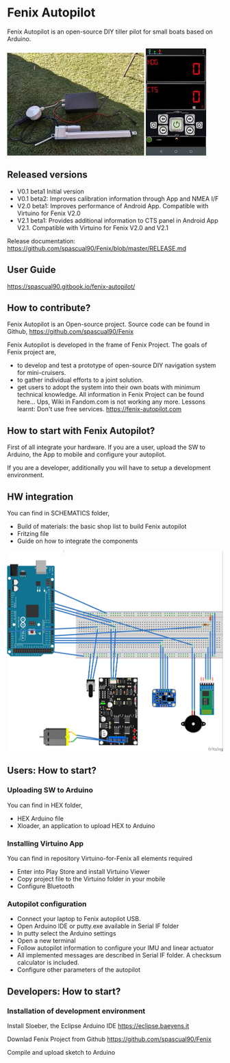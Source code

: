 # Fenix Autopilot
Fenix Autopilot is an open-source DIY tiller pilot for small boats based on Arduino.

<img alt="README-df951d2a.jpg" src="assets/README-df951d2a.jpg" width="" height="" >

<img alt="README-ddf88130.jpg" src="assets/README-ddf88130.jpg" width="" height="" >

## Released versions
- V0.1 beta1 Initial version
- V0.1 beta2: Improves calibration information through App and NMEA I/F
- V2.0 beta1: Improves performance of Android App.  Compatible with Virtuino for Fenix V2.0
- V2.1 beta1: Provides additional information to CTS panel in Android App V2.1. Compatible with Virtuino for Fenix V2.0 and V2.1

Release documentation:
https://github.com/spascual90/Fenix/blob/master/RELEASE.md


## User Guide
https://spascual90.gitbook.io/fenix-autopilot/

## How to contribute?
Fenix Autopilot is an Open-source project. Source code can be found in Github,
https://github.com/spascual90/Fenix

Fenix Autopilot is developed in the frame of Fenix Project.
The goals of Fenix project are,
- to develop and test a prototype of open-source DIY navigation system for mini-cruisers.  
- to gather individual efforts to a joint solution.
- get users to adopt the system into their own boats with minimum technical knowledge.
All information in Fenix Project can be found here... Ups, Wiki in Fandom.com is not working any more. Lessons learnt: Don't use free services.
https://fenix-autopilot.com

## How to start with Fenix Autopilot?
First of all integrate your hardware.
If you are a user, upload the SW to Arduino, the App to mobile and configure your autopilot.

If you are a developer, additionally you will have to setup a development environment.
## HW integration
You can find in SCHEMATICS folder,
- Build of materials: the basic shop list to build Fenix autopilot
- Fritzing file
- Guide on how to integrate the components
<img alt="README-e8ba2418.jpg" src="assets/README-e8ba2418.jpg" width="" height="" >

## Users: How to start?
### Uploading SW to Arduino
You can find in HEX folder,
- HEX Arduino file
- Xloader, an application to upload HEX to Arduino

### Installing Virtuino App
You can find in repository Virtuino-for-Fenix all elements required
- Enter into Play Store and install Virtuino Viewer
- Copy project file to the Virtuino folder in your mobile
- Configure Bluetooth

### Autopilot configuration
- Connect your laptop to Fenix autopilot USB.
- Open Arduino IDE or putty.exe available in Serial IF folder
- In putty select the Arduino settings
- Open a new terminal
- Follow autopilot information to configure your IMU and linear actuator
- All implemented messages are described in Serial IF folder. A checksum calculator is included.
- Configure other parameters of the autopilot

## Developers: How to start?
### Installation of development environment
Install Sloeber, the Eclipse Arduino IDE https://eclipse.baeyens.it

Downlad Fenix Project from Github https://github.com/spascual90/Fenix

Compile and upload sketch to Arduino
